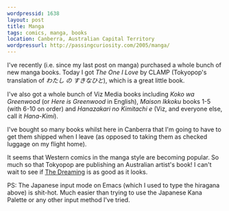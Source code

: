 ```yaml
---
wordpressid: 1638
layout: post
title: Manga
tags: comics, manga, books
location: Canberra, Australian Capital Territory
wordpressurl: http://passingcuriosity.com/2005/manga/
---
```


I've recently (i.e. since my last post on manga) purchased a whole bunch of new
manga books. Today I got *The One I Love* by CLAMP (Tokyopop's translation of
*&#12431;&#12383;&#12375; &#12398; &#12377;&#12365;&#12394;&#12402;&#12392;*),
which is a great little book.

I've also got a whole bunch of Viz Media books including *Koko wa Greenwood*
(or *Here is Greenwood* in English), *Maison Ikkoku* books 1-5 (with 6-10 on
order) and *Hanazakari no Kimitachi e* (Viz, and everyone else, call it
*Hana-Kimi*).

I've bought so many books whilst here in Canberra that I'm going to have to get
them shipped when I leave (as opposed to taking them as checked luggage on my
flight home).

It seems that Western comics in the manga style are becoming popular. So much
so that Tokyopop are publishing an Australian artist's book! I can't wait to
see if [The
Dreaming](http://tokyopop.com/dbpage.php?propertycode=DRM&categorycode=BMG) is
as good as it looks.

PS: The Japanese input mode on Emacs (which I used to type the hiragana above)
is shit-hot. Much easier than trying to use the Japanese Kana Palette or any
other input method I've tried.
